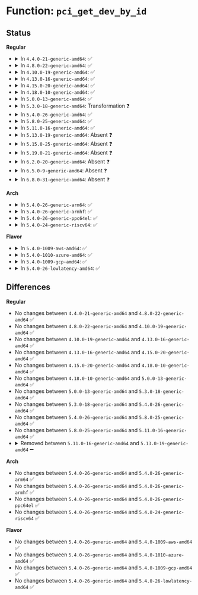 # Function: <code>pci_get_dev_by_id</code>

## Status
<b>Regular</b>
<ul>
<li>
<details>
<summary>In <code>4.4.0-21-generic-amd64</code>: ✅</summary>

```c
struct pci_dev * pci_get_dev_by_id(const struct pci_device_id * id, struct pci_dev * from)
```

```json
{
  "name": "pci_get_dev_by_id",
  "collision_type": "Unique Static",
  "inline_type": "No",
  "funcs": [
    {
      "addr": 18446744071583279904,
      "name": "pci_get_dev_by_id",
      "external": false,
      "loc": "drivers/pci/search.c:260",
      "file": "drivers/pci/search.c",
      "inline": "seen, unknown",
      "caller_inline": [],
      "caller_func": [
        "drivers/pci/search.c:pci_get_domain_bus_and_slot",
        "drivers/pci/search.c:pci_get_class",
        "drivers/pci/search.c:pci_dev_present"
      ]
    }
  ],
  "symbols": [
    {
      "addr": 18446744071583279904,
      "name": "pci_get_dev_by_id",
      "section": ".text",
      "bind": "STB_LOCAL",
      "size": 138
    }
  ]
}
```
</details>
</li>
<li>
<details>
<summary>In <code>4.8.0-22-generic-amd64</code>: ✅</summary>

```c
struct pci_dev * pci_get_dev_by_id(const struct pci_device_id * id, struct pci_dev * from)
```

```json
{
  "name": "pci_get_dev_by_id",
  "collision_type": "Unique Static",
  "inline_type": "No",
  "funcs": [
    {
      "addr": 18446744071583590976,
      "name": "pci_get_dev_by_id",
      "external": false,
      "loc": "drivers/pci/search.c:264",
      "file": "drivers/pci/search.c",
      "inline": "seen, unknown",
      "caller_inline": [],
      "caller_func": [
        "drivers/pci/search.c:pci_dev_present",
        "drivers/pci/search.c:pci_get_class",
        "drivers/pci/search.c:pci_get_domain_bus_and_slot"
      ]
    }
  ],
  "symbols": [
    {
      "addr": 18446744071583590976,
      "name": "pci_get_dev_by_id",
      "section": ".text",
      "bind": "STB_LOCAL",
      "size": 138
    }
  ]
}
```
</details>
</li>
<li>
<details>
<summary>In <code>4.10.0-19-generic-amd64</code>: ✅</summary>

```c
struct pci_dev * pci_get_dev_by_id(const struct pci_device_id * id, struct pci_dev * from)
```

```json
{
  "name": "pci_get_dev_by_id",
  "collision_type": "Unique Static",
  "inline_type": "No",
  "funcs": [
    {
      "addr": 18446744071583728112,
      "name": "pci_get_dev_by_id",
      "external": false,
      "loc": "drivers/pci/search.c:264",
      "file": "drivers/pci/search.c",
      "inline": "seen, unknown",
      "caller_inline": [],
      "caller_func": [
        "drivers/pci/search.c:pci_dev_present",
        "drivers/pci/search.c:pci_get_class",
        "drivers/pci/search.c:pci_get_domain_bus_and_slot"
      ]
    }
  ],
  "symbols": [
    {
      "addr": 18446744071583728112,
      "name": "pci_get_dev_by_id",
      "section": ".text",
      "bind": "STB_LOCAL",
      "size": 138
    }
  ]
}
```
</details>
</li>
<li>
<details>
<summary>In <code>4.13.0-16-generic-amd64</code>: ✅</summary>

```c
struct pci_dev * pci_get_dev_by_id(const struct pci_device_id * id, struct pci_dev * from)
```

```json
{
  "name": "pci_get_dev_by_id",
  "collision_type": "Unique Static",
  "inline_type": "No",
  "funcs": [
    {
      "addr": 18446744071583769008,
      "name": "pci_get_dev_by_id",
      "external": false,
      "loc": "drivers/pci/search.c:268",
      "file": "drivers/pci/search.c",
      "inline": "seen, unknown",
      "caller_inline": [],
      "caller_func": [
        "drivers/pci/search.c:pci_dev_present",
        "drivers/pci/search.c:pci_get_class",
        "drivers/pci/search.c:pci_get_domain_bus_and_slot"
      ]
    }
  ],
  "symbols": [
    {
      "addr": 18446744071583769008,
      "name": "pci_get_dev_by_id",
      "section": ".text",
      "bind": "STB_LOCAL",
      "size": 107
    }
  ]
}
```
</details>
</li>
<li>
<details>
<summary>In <code>4.15.0-20-generic-amd64</code>: ✅</summary>

```c
struct pci_dev * pci_get_dev_by_id(const struct pci_device_id * id, struct pci_dev * from)
```

```json
{
  "name": "pci_get_dev_by_id",
  "collision_type": "Unique Static",
  "inline_type": "No",
  "funcs": [
    {
      "addr": 18446744071584028832,
      "name": "pci_get_dev_by_id",
      "external": false,
      "loc": "drivers/pci/search.c:268",
      "file": "drivers/pci/search.c",
      "inline": "seen, unknown",
      "caller_inline": [],
      "caller_func": [
        "drivers/pci/search.c:pci_dev_present",
        "drivers/pci/search.c:pci_get_class",
        "drivers/pci/search.c:pci_get_domain_bus_and_slot"
      ]
    }
  ],
  "symbols": [
    {
      "addr": 18446744071584028832,
      "name": "pci_get_dev_by_id",
      "section": ".text",
      "bind": "STB_LOCAL",
      "size": 107
    }
  ]
}
```
</details>
</li>
<li>
<details>
<summary>In <code>4.18.0-10-generic-amd64</code>: ✅</summary>

```c
struct pci_dev * pci_get_dev_by_id(const struct pci_device_id * id, struct pci_dev * from)
```

```json
{
  "name": "pci_get_dev_by_id",
  "collision_type": "Unique Static",
  "inline_type": "No",
  "funcs": [
    {
      "addr": 18446744071584226096,
      "name": "pci_get_dev_by_id",
      "external": false,
      "loc": "drivers/pci/search.c:269",
      "file": "drivers/pci/search.c",
      "inline": "seen, unknown",
      "caller_inline": [],
      "caller_func": [
        "drivers/pci/search.c:pci_dev_present",
        "drivers/pci/search.c:pci_get_class",
        "drivers/pci/search.c:pci_get_domain_bus_and_slot"
      ]
    }
  ],
  "symbols": [
    {
      "addr": 18446744071584226096,
      "name": "pci_get_dev_by_id",
      "section": ".text",
      "bind": "STB_LOCAL",
      "size": 107
    }
  ]
}
```
</details>
</li>
<li>
<details>
<summary>In <code>5.0.0-13-generic-amd64</code>: ✅</summary>

```c
struct pci_dev * pci_get_dev_by_id(const struct pci_device_id * id, struct pci_dev * from)
```

```json
{
  "name": "pci_get_dev_by_id",
  "collision_type": "Unique Static",
  "inline_type": "No",
  "funcs": [
    {
      "addr": 18446744071584315744,
      "name": "pci_get_dev_by_id",
      "external": false,
      "loc": "drivers/pci/search.c:269",
      "file": "drivers/pci/search.c",
      "inline": "seen, unknown",
      "caller_inline": [],
      "caller_func": [
        "drivers/pci/search.c:pci_dev_present",
        "drivers/pci/search.c:pci_get_class",
        "drivers/pci/search.c:pci_get_domain_bus_and_slot"
      ]
    }
  ],
  "symbols": [
    {
      "addr": 18446744071584315744,
      "name": "pci_get_dev_by_id",
      "section": ".text",
      "bind": "STB_LOCAL",
      "size": 108
    }
  ]
}
```
</details>
</li>
<li>
<details>
<summary>In <code>5.3.0-18-generic-amd64</code>: Transformation ❓</summary>

```c
struct pci_dev * pci_get_dev_by_id(const struct pci_device_id * id, struct pci_dev * from)
```

```json
{
  "name": "pci_get_dev_by_id",
  "collision_type": "Unique Static",
  "inline_type": "No",
  "funcs": [
    {
      "addr": 0,
      "name": "pci_get_dev_by_id",
      "external": false,
      "loc": "drivers/pci/search.c:265",
      "file": "drivers/pci/search.c",
      "inline": "seen, unknown",
      "caller_inline": [],
      "caller_func": [
        "drivers/pci/search.c:pci_dev_present",
        "drivers/pci/search.c:pci_get_class",
        "drivers/pci/search.c:pci_get_domain_bus_and_slot"
      ]
    }
  ],
  "symbols": [
    {
      "addr": 18446744071584510704,
      "name": "pci_get_dev_by_id",
      "section": ".text",
      "bind": "STB_LOCAL",
      "size": 117
    },
    {
      "addr": 18446744071584511740,
      "name": "pci_get_dev_by_id.cold",
      "section": ".text",
      "bind": "STB_LOCAL",
      "size": 27
    }
  ]
}
```
</details>
</li>
<li>
<details>
<summary>In <code>5.4.0-26-generic-amd64</code>: ✅</summary>

```c
struct pci_dev * pci_get_dev_by_id(const struct pci_device_id * id, struct pci_dev * from)
```

```json
{
  "name": "pci_get_dev_by_id",
  "collision_type": "Unique Static",
  "inline_type": "No",
  "funcs": [
    {
      "addr": 18446744071584646736,
      "name": "pci_get_dev_by_id",
      "external": false,
      "loc": "drivers/pci/search.c:264",
      "file": "drivers/pci/search.c",
      "inline": "seen, unknown",
      "caller_inline": [],
      "caller_func": [
        "drivers/pci/search.c:pci_dev_present",
        "drivers/pci/search.c:pci_get_class",
        "drivers/pci/search.c:pci_get_domain_bus_and_slot"
      ]
    }
  ],
  "symbols": [
    {
      "addr": 18446744071584646736,
      "name": "pci_get_dev_by_id",
      "section": ".text",
      "bind": "STB_LOCAL",
      "size": 109
    }
  ]
}
```
</details>
</li>
<li>
<details>
<summary>In <code>5.8.0-25-generic-amd64</code>: ✅</summary>

```c
struct pci_dev * pci_get_dev_by_id(const struct pci_device_id * id, struct pci_dev * from)
```

```json
{
  "name": "pci_get_dev_by_id",
  "collision_type": "Unique Static",
  "inline_type": "No",
  "funcs": [
    {
      "addr": 18446744071585329712,
      "name": "pci_get_dev_by_id",
      "external": false,
      "loc": "drivers/pci/search.c:270",
      "file": "drivers/pci/search.c",
      "inline": "seen, unknown",
      "caller_inline": [],
      "caller_func": [
        "drivers/pci/search.c:pci_dev_present",
        "drivers/pci/search.c:pci_get_class",
        "drivers/pci/search.c:pci_get_domain_bus_and_slot"
      ]
    }
  ],
  "symbols": [
    {
      "addr": 18446744071585329712,
      "name": "pci_get_dev_by_id",
      "section": ".text",
      "bind": "STB_LOCAL",
      "size": 109
    }
  ]
}
```
</details>
</li>
<li>
<details>
<summary>In <code>5.11.0-16-generic-amd64</code>: ✅</summary>

```c
struct pci_dev * pci_get_dev_by_id(const struct pci_device_id * id, struct pci_dev * from)
```

```json
{
  "name": "pci_get_dev_by_id",
  "collision_type": "Unique Static",
  "inline_type": "No",
  "funcs": [
    {
      "addr": 18446744071585482944,
      "name": "pci_get_dev_by_id",
      "external": false,
      "loc": "drivers/pci/search.c:270",
      "file": "drivers/pci/search.c",
      "inline": "seen, unknown",
      "caller_inline": [],
      "caller_func": [
        "drivers/pci/search.c:pci_dev_present",
        "drivers/pci/search.c:pci_get_class",
        "drivers/pci/search.c:pci_get_domain_bus_and_slot"
      ]
    }
  ],
  "symbols": [
    {
      "addr": 18446744071585482944,
      "name": "pci_get_dev_by_id",
      "section": ".text",
      "bind": "STB_LOCAL",
      "size": 109
    }
  ]
}
```
</details>
</li>
<li>
<details>
<summary>In <code>5.13.0-19-generic-amd64</code>: Absent ❓</summary>

```json
{
  "name": "pci_get_dev_by_id",
  "collision_type": "Unique Static",
  "inline_type": "Full",
  "funcs": [
    {
      "addr": 18446744071585362956,
      "name": "pci_get_dev_by_id",
      "external": false,
      "loc": "drivers/pci/search.c:268",
      "file": "drivers/pci/search.c",
      "inline": "not declared, inlined",
      "caller_inline": [
        "drivers/pci/search.c:pci_dev_present",
        "drivers/pci/search.c:pci_get_class",
        "drivers/pci/search.c:pci_get_domain_bus_and_slot"
      ],
      "caller_func": []
    }
  ],
  "symbols": []
}
```
</details>
</li>
<li>
<details>
<summary>In <code>5.15.0-25-generic-amd64</code>: Absent ❓</summary>

```json
{
  "name": "pci_get_dev_by_id",
  "collision_type": "Unique Static",
  "inline_type": "Full",
  "funcs": [
    {
      "addr": 18446744071585822332,
      "name": "pci_get_dev_by_id",
      "external": false,
      "loc": "drivers/pci/search.c:268",
      "file": "drivers/pci/search.c",
      "inline": "not declared, inlined",
      "caller_inline": [
        "drivers/pci/search.c:pci_dev_present",
        "drivers/pci/search.c:pci_get_class",
        "drivers/pci/search.c:pci_get_domain_bus_and_slot"
      ],
      "caller_func": []
    }
  ],
  "symbols": []
}
```
</details>
</li>
<li>
<details>
<summary>In <code>5.19.0-21-generic-amd64</code>: Absent ❓</summary>

```json
{
  "name": "pci_get_dev_by_id",
  "collision_type": "Unique Static",
  "inline_type": "Full",
  "funcs": [
    {
      "addr": 18446744071587012754,
      "name": "pci_get_dev_by_id",
      "external": false,
      "loc": "drivers/pci/search.c:268",
      "file": "drivers/pci/search.c",
      "inline": "not declared, inlined",
      "caller_inline": [
        "drivers/pci/search.c:pci_dev_present",
        "drivers/pci/search.c:pci_get_class",
        "drivers/pci/search.c:pci_get_domain_bus_and_slot"
      ],
      "caller_func": []
    }
  ],
  "symbols": []
}
```
</details>
</li>
<li>
<details>
<summary>In <code>6.2.0-20-generic-amd64</code>: Absent ❓</summary>

```json
{
  "name": "pci_get_dev_by_id",
  "collision_type": "Unique Static",
  "inline_type": "Full",
  "funcs": [
    {
      "addr": 18446744071588182834,
      "name": "pci_get_dev_by_id",
      "external": false,
      "loc": "drivers/pci/search.c:268",
      "file": "drivers/pci/search.c",
      "inline": "not declared, inlined",
      "caller_inline": [
        "drivers/pci/search.c:pci_dev_present",
        "drivers/pci/search.c:pci_get_class",
        "drivers/pci/search.c:pci_get_domain_bus_and_slot"
      ],
      "caller_func": []
    }
  ],
  "symbols": []
}
```
</details>
</li>
<li>
<details>
<summary>In <code>6.5.0-9-generic-amd64</code>: Absent ❓</summary>

```json
{
  "name": "pci_get_dev_by_id",
  "collision_type": "Unique Static",
  "inline_type": "Full",
  "funcs": [
    {
      "addr": 18446744071588458834,
      "name": "pci_get_dev_by_id",
      "external": false,
      "loc": "drivers/pci/search.c:268",
      "file": "drivers/pci/search.c",
      "inline": "not declared, inlined",
      "caller_inline": [
        "drivers/pci/search.c:pci_dev_present",
        "drivers/pci/search.c:pci_get_class",
        "drivers/pci/search.c:pci_get_domain_bus_and_slot"
      ],
      "caller_func": []
    }
  ],
  "symbols": []
}
```
</details>
</li>
<li>
<details>
<summary>In <code>6.8.0-31-generic-amd64</code>: Absent ❓</summary>

```json
{
  "name": "pci_get_dev_by_id",
  "collision_type": "Unique Static",
  "inline_type": "Full",
  "funcs": [
    {
      "addr": 18446744071588755922,
      "name": "pci_get_dev_by_id",
      "external": false,
      "loc": "drivers/pci/search.c:268",
      "file": "drivers/pci/search.c",
      "inline": "not declared, inlined",
      "caller_inline": [
        "drivers/pci/search.c:pci_dev_present",
        "drivers/pci/search.c:pci_get_base_class",
        "drivers/pci/search.c:pci_get_class",
        "drivers/pci/search.c:pci_get_domain_bus_and_slot"
      ],
      "caller_func": []
    }
  ],
  "symbols": []
}
```
</details>
</li>
</ul>
<b>Arch</b>
<ul>
<li>
<details>
<summary>In <code>5.4.0-26-generic-arm64</code>: ✅</summary>

```c
struct pci_dev * pci_get_dev_by_id(const struct pci_device_id * id, struct pci_dev * from)
```

```json
{
  "name": "pci_get_dev_by_id",
  "collision_type": "Unique Static",
  "inline_type": "No",
  "funcs": [
    {
      "addr": 18446603336496892824,
      "name": "pci_get_dev_by_id",
      "external": false,
      "loc": "drivers/pci/search.c:264",
      "file": "drivers/pci/search.c",
      "inline": "seen, unknown",
      "caller_inline": [],
      "caller_func": [
        "drivers/pci/search.c:pci_dev_present",
        "drivers/pci/search.c:pci_get_class",
        "drivers/pci/search.c:pci_get_domain_bus_and_slot"
      ]
    }
  ],
  "symbols": [
    {
      "addr": 18446603336496892824,
      "name": "pci_get_dev_by_id",
      "section": ".text",
      "bind": "STB_LOCAL",
      "size": 128
    }
  ]
}
```
</details>
</li>
<li>
<details>
<summary>In <code>5.4.0-26-generic-armhf</code>: ✅</summary>

```c
struct pci_dev * pci_get_dev_by_id(const struct pci_device_id * id, struct pci_dev * from)
```

```json
{
  "name": "pci_get_dev_by_id",
  "collision_type": "Unique Static",
  "inline_type": "No",
  "funcs": [
    {
      "addr": 3230170596,
      "name": "pci_get_dev_by_id",
      "external": false,
      "loc": "drivers/pci/search.c:264",
      "file": "drivers/pci/search.c",
      "inline": "seen, unknown",
      "caller_inline": [],
      "caller_func": [
        "drivers/pci/search.c:pci_dev_present",
        "drivers/pci/search.c:pci_get_class",
        "drivers/pci/search.c:pci_get_domain_bus_and_slot"
      ]
    }
  ],
  "symbols": [
    {
      "addr": 3230170596,
      "name": "pci_get_dev_by_id",
      "section": ".text",
      "bind": "STB_LOCAL",
      "size": 152
    }
  ]
}
```
</details>
</li>
<li>
<details>
<summary>In <code>5.4.0-26-generic-ppc64el</code>: ✅</summary>

```c
struct pci_dev * pci_get_dev_by_id(const struct pci_device_id * id, struct pci_dev * from)
```

```json
{
  "name": "pci_get_dev_by_id",
  "collision_type": "Unique Static",
  "inline_type": "No",
  "funcs": [
    {
      "addr": 13835058055290980832,
      "name": "pci_get_dev_by_id",
      "external": false,
      "loc": "drivers/pci/search.c:264",
      "file": "drivers/pci/search.c",
      "inline": "seen, unknown",
      "caller_inline": [],
      "caller_func": [
        "drivers/pci/search.c:pci_dev_present",
        "drivers/pci/search.c:pci_get_class",
        "drivers/pci/search.c:pci_get_domain_bus_and_slot"
      ]
    }
  ],
  "symbols": [
    {
      "addr": 13835058055290980832,
      "name": "pci_get_dev_by_id",
      "section": ".text",
      "bind": "STB_LOCAL",
      "size": 168
    }
  ]
}
```
</details>
</li>
<li>
<details>
<summary>In <code>5.4.0-24-generic-riscv64</code>: ✅</summary>

```c
struct pci_dev * pci_get_dev_by_id(const struct pci_device_id * id, struct pci_dev * from)
```

```json
{
  "name": "pci_get_dev_by_id",
  "collision_type": "Unique Static",
  "inline_type": "No",
  "funcs": [
    {
      "addr": 18446743936275585654,
      "name": "pci_get_dev_by_id",
      "external": false,
      "loc": "drivers/pci/search.c:264",
      "file": "drivers/pci/search.c",
      "inline": "seen, unknown",
      "caller_inline": [],
      "caller_func": [
        "drivers/pci/search.c:pci_dev_present",
        "drivers/pci/search.c:pci_get_class",
        "drivers/pci/search.c:pci_get_domain_bus_and_slot"
      ]
    }
  ],
  "symbols": [
    {
      "addr": 18446743936275585654,
      "name": "pci_get_dev_by_id",
      "section": ".text",
      "bind": "STB_LOCAL",
      "size": 116
    }
  ]
}
```
</details>
</li>
</ul>
<b>Flavor</b>
<ul>
<li>
<details>
<summary>In <code>5.4.0-1009-aws-amd64</code>: ✅</summary>

```c
struct pci_dev * pci_get_dev_by_id(const struct pci_device_id * id, struct pci_dev * from)
```

```json
{
  "name": "pci_get_dev_by_id",
  "collision_type": "Unique Static",
  "inline_type": "No",
  "funcs": [
    {
      "addr": 18446744071584597216,
      "name": "pci_get_dev_by_id",
      "external": false,
      "loc": "drivers/pci/search.c:264",
      "file": "drivers/pci/search.c",
      "inline": "seen, unknown",
      "caller_inline": [],
      "caller_func": [
        "drivers/pci/search.c:pci_dev_present",
        "drivers/pci/search.c:pci_get_class",
        "drivers/pci/search.c:pci_get_domain_bus_and_slot"
      ]
    }
  ],
  "symbols": [
    {
      "addr": 18446744071584597216,
      "name": "pci_get_dev_by_id",
      "section": ".text",
      "bind": "STB_LOCAL",
      "size": 109
    }
  ]
}
```
</details>
</li>
<li>
<details>
<summary>In <code>5.4.0-1010-azure-amd64</code>: ✅</summary>

```c
struct pci_dev * pci_get_dev_by_id(const struct pci_device_id * id, struct pci_dev * from)
```

```json
{
  "name": "pci_get_dev_by_id",
  "collision_type": "Unique Static",
  "inline_type": "No",
  "funcs": [
    {
      "addr": 18446744071584527024,
      "name": "pci_get_dev_by_id",
      "external": false,
      "loc": "drivers/pci/search.c:264",
      "file": "drivers/pci/search.c",
      "inline": "seen, unknown",
      "caller_inline": [],
      "caller_func": [
        "drivers/pci/search.c:pci_dev_present",
        "drivers/pci/search.c:pci_get_class",
        "drivers/pci/search.c:pci_get_domain_bus_and_slot"
      ]
    }
  ],
  "symbols": [
    {
      "addr": 18446744071584527024,
      "name": "pci_get_dev_by_id",
      "section": ".text",
      "bind": "STB_LOCAL",
      "size": 109
    }
  ]
}
```
</details>
</li>
<li>
<details>
<summary>In <code>5.4.0-1009-gcp-amd64</code>: ✅</summary>

```c
struct pci_dev * pci_get_dev_by_id(const struct pci_device_id * id, struct pci_dev * from)
```

```json
{
  "name": "pci_get_dev_by_id",
  "collision_type": "Unique Static",
  "inline_type": "No",
  "funcs": [
    {
      "addr": 18446744071584596896,
      "name": "pci_get_dev_by_id",
      "external": false,
      "loc": "drivers/pci/search.c:264",
      "file": "drivers/pci/search.c",
      "inline": "seen, unknown",
      "caller_inline": [],
      "caller_func": [
        "drivers/pci/search.c:pci_dev_present",
        "drivers/pci/search.c:pci_get_class",
        "drivers/pci/search.c:pci_get_domain_bus_and_slot"
      ]
    }
  ],
  "symbols": [
    {
      "addr": 18446744071584596896,
      "name": "pci_get_dev_by_id",
      "section": ".text",
      "bind": "STB_LOCAL",
      "size": 109
    }
  ]
}
```
</details>
</li>
<li>
<details>
<summary>In <code>5.4.0-26-lowlatency-amd64</code>: ✅</summary>

```c
struct pci_dev * pci_get_dev_by_id(const struct pci_device_id * id, struct pci_dev * from)
```

```json
{
  "name": "pci_get_dev_by_id",
  "collision_type": "Unique Static",
  "inline_type": "No",
  "funcs": [
    {
      "addr": 18446744071584704592,
      "name": "pci_get_dev_by_id",
      "external": false,
      "loc": "drivers/pci/search.c:264",
      "file": "drivers/pci/search.c",
      "inline": "seen, unknown",
      "caller_inline": [],
      "caller_func": [
        "drivers/pci/search.c:pci_dev_present",
        "drivers/pci/search.c:pci_get_class",
        "drivers/pci/search.c:pci_get_domain_bus_and_slot"
      ]
    }
  ],
  "symbols": [
    {
      "addr": 18446744071584704592,
      "name": "pci_get_dev_by_id",
      "section": ".text",
      "bind": "STB_LOCAL",
      "size": 109
    }
  ]
}
```
</details>
</li>
</ul>

## Differences
<b>Regular</b>
<ul>
<li>
No changes between <code>4.4.0-21-generic-amd64</code> and <code>4.8.0-22-generic-amd64</code> ✅
</li>
<li>
No changes between <code>4.8.0-22-generic-amd64</code> and <code>4.10.0-19-generic-amd64</code> ✅
</li>
<li>
No changes between <code>4.10.0-19-generic-amd64</code> and <code>4.13.0-16-generic-amd64</code> ✅
</li>
<li>
No changes between <code>4.13.0-16-generic-amd64</code> and <code>4.15.0-20-generic-amd64</code> ✅
</li>
<li>
No changes between <code>4.15.0-20-generic-amd64</code> and <code>4.18.0-10-generic-amd64</code> ✅
</li>
<li>
No changes between <code>4.18.0-10-generic-amd64</code> and <code>5.0.0-13-generic-amd64</code> ✅
</li>
<li>
No changes between <code>5.0.0-13-generic-amd64</code> and <code>5.3.0-18-generic-amd64</code> ✅
</li>
<li>
No changes between <code>5.3.0-18-generic-amd64</code> and <code>5.4.0-26-generic-amd64</code> ✅
</li>
<li>
No changes between <code>5.4.0-26-generic-amd64</code> and <code>5.8.0-25-generic-amd64</code> ✅
</li>
<li>
No changes between <code>5.8.0-25-generic-amd64</code> and <code>5.11.0-16-generic-amd64</code> ✅
</li>
<li>
<details>
<summary>Removed between <code>5.11.0-16-generic-amd64</code> and <code>5.13.0-19-generic-amd64</code> ➖</summary>

```c
struct pci_dev * pci_get_dev_by_id(const struct pci_device_id * id, struct pci_dev * from)
```
</details>
</li>
</ul>
<b>Arch</b>
<ul>
<li>
No changes between <code>5.4.0-26-generic-amd64</code> and <code>5.4.0-26-generic-arm64</code> ✅
</li>
<li>
No changes between <code>5.4.0-26-generic-amd64</code> and <code>5.4.0-26-generic-armhf</code> ✅
</li>
<li>
No changes between <code>5.4.0-26-generic-amd64</code> and <code>5.4.0-26-generic-ppc64el</code> ✅
</li>
<li>
No changes between <code>5.4.0-26-generic-amd64</code> and <code>5.4.0-24-generic-riscv64</code> ✅
</li>
</ul>
<b>Flavor</b>
<ul>
<li>
No changes between <code>5.4.0-26-generic-amd64</code> and <code>5.4.0-1009-aws-amd64</code> ✅
</li>
<li>
No changes between <code>5.4.0-26-generic-amd64</code> and <code>5.4.0-1010-azure-amd64</code> ✅
</li>
<li>
No changes between <code>5.4.0-26-generic-amd64</code> and <code>5.4.0-1009-gcp-amd64</code> ✅
</li>
<li>
No changes between <code>5.4.0-26-generic-amd64</code> and <code>5.4.0-26-lowlatency-amd64</code> ✅
</li>
</ul>
